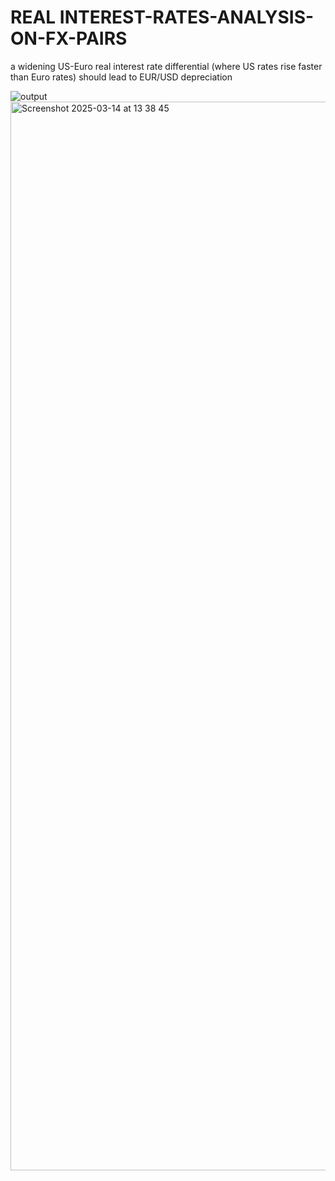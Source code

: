 # REAL INTEREST-RATES-ANALYSIS-ON-FX-PAIRS

 a widening US-Euro real interest rate differential (where US rates rise faster than Euro rates) should lead to EUR/USD depreciation

![output](https://github.com/user-attachments/assets/8ac79e6f-485f-457b-bf70-8c3e84c47227)
<img width="1710" alt="Screenshot 2025-03-14 at 13 38 45" src="https://github.com/user-attachments/assets/9895918e-c3d1-4c94-83a3-71e6a2978441" />
